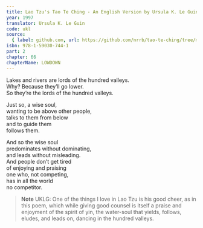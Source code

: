 ```yaml
---
title: Lao Tzu's Tao Te Ching - An English Version by Ursula K. Le Guin
year: 1997
translator: Ursula K. Le Guin
code: ukl
source:
  { label: github.com, url: https://github.com/nrrb/tao-te-ching/tree/master }
isbn: 978-1-59030-744-1
part: 2
chapter: 66
chapterName: LOWDOWN
---
```


Lakes and rivers are lords of the hundred valleys.  
Why? Because they’ll go lower.  
So they’re the lords of the hundred valleys.

Just so, a wise soul,  
wanting to be above other people,  
talks to them from below  
and to guide them  
follows them.

And so the wise soul  
predominates without dominating,  
and leads without misleading.  
And people don’t get tired  
of enjoying and praising  
one who, not competing,  
has in all the world  
no competitor.

> **Note** UKLG: One of the things I love in Lao Tzu is his good cheer, as in this poem, which while giving good counsel is itself a praise and enjoyment of the spirit of yin, the water-soul that yields, follows, eludes, and leads on, dancing in the hundred valleys.
